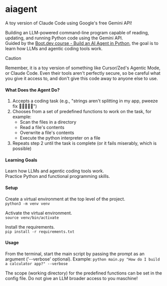 # aiagent
A toy version of Claude Code using Google's free Gemini API!

Building an LLM-powered command-line program capable of reading, updating, and running Python code using the Gemini API. <br>
Guided by the [Boot.dev course - Build an AI Agent in Python](https://www.boot.dev/courses/build-ai-agent-python), the goal is to learn how LLMs and agentic coding tools work.

> [!CAUTION]  
> Remember, it is a toy version of something like Cursor/Zed's Agentic Mode, or Claude Code.
> Even their tools aren't perfectly secure, so be careful what you give it access to, and don't give this code away to anyone else to use.

#### What Does the Agent Do?

1. Accepts a coding task (e.g., "strings aren't splitting in my app, pweeze fix 🥺👉🏽👈🏽")
2. Chooses from a set of predefined functions to work on the task, for example:
      - Scan the files in a directory
      - Read a file's contents
      - Overwrite a file's contents
      - Execute the python interpreter on a file
3. Repeats step 2 until the task is complete (or it fails miserably, which is possible)

#### Learning Goals
Learn how LLMs and agentic coding tools work. <br>
Practice Python and functional programming skills.

#### Setup
Create a virtual environment at the top level of the project. <br>
```python3 -m venv venv```

Activate the virtual environment. <br>
```source venv/bin/activate```

Install the requirements. <br>
```pip install -r requirements.txt```

#### Usage
From the terminal, start the main script by passing the prompt as an argument ('--verbose' optional).
Example:
```python main.py "How do I build a calculator app?" --verbose```

The scope (working directory) for the predefined functions can be set in the config file. Do not give an LLM broader access to you maschine!  
